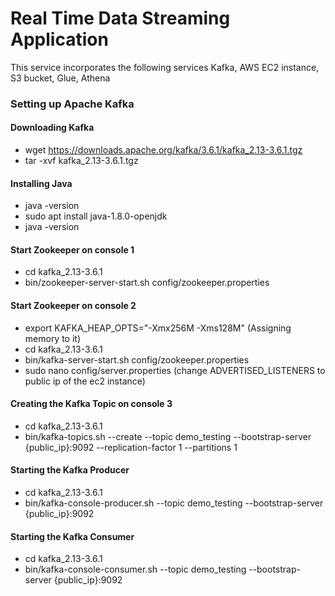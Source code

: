 # Real Time Data Streaming Application
This service incorporates the following services Kafka, AWS EC2 instance, S3 bucket, Glue, Athena


### Setting up Apache Kafka
#### Downloading Kafka
- wget https://downloads.apache.org/kafka/3.6.1/kafka_2.13-3.6.1.tgz
- tar -xvf kafka_2.13-3.6.1.tgz

#### Installing Java
- java -version
- sudo apt install java-1.8.0-openjdk
- java -version

#### Start Zookeeper on console 1
- cd kafka_2.13-3.6.1
- bin/zookeeper-server-start.sh config/zookeeper.properties

#### Start Zookeeper on console 2
- export KAFKA_HEAP_OPTS="-Xmx256M -Xms128M" (Assigning memory to it)
- cd kafka_2.13-3.6.1
- bin/kafka-server-start.sh config/zookeeper.properties
- sudo nano config/server.properties (change ADVERTISED_LISTENERS to public ip of the ec2 instance)

#### Creating the Kafka Topic on console 3
- cd kafka_2.13-3.6.1
- bin/kafka-topics.sh --create --topic demo_testing --bootstrap-server {public_ip}:9092 --replication-factor 1 --partitions 1

#### Starting the Kafka Producer
- cd kafka_2.13-3.6.1
- bin/kafka-console-producer.sh --topic demo_testing --bootstrap-server {public_ip}:9092

#### Starting the Kafka Consumer
- cd kafka_2.13-3.6.1
- bin/kafka-console-consumer.sh --topic demo_testing --bootstrap-server {public_ip}:9092